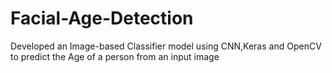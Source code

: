 # Facial-Age-Detection
Developed an Image-based Classifier model using CNN,Keras and OpenCV to predict the Age of a person from an input image
